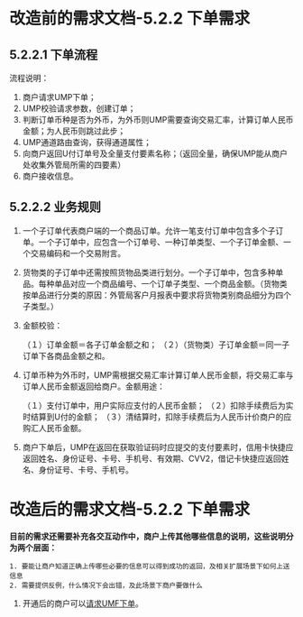 # 改造前的需求文档-5.2.2	下单需求

## 5.2.2.1	下单流程

流程说明：
1.	商户请求UMP下单；
1.	UMP校验请求参数，创建订单；
1.	判断订单币种是否为外币，为外币则UMP需要查询交易汇率，计算订单人民币金额；为人民币则跳过此步；
1.	UMP通道路由查询，获得通道属性； 
1.	向商户返回U付订单号及全量支付要素名称；（返回全量，确保UMP能从商户处收集外管局所需的四要素）
1.	商户接收信息。

## 5.2.2.2	业务规则

1.	一个子订单代表商户端的一个商品订单。允许一笔支付订单中包含多个子订单。一个子订单中，应包含一个订单号、一种订单类型、一个子订单金额、一个交易编码和一个交易附言。
1.	货物类的子订单中还需按照货物品类进行划分。一个子订单中，包含多种单品。每种单品对应一个商品编号、一个订单子类型、一个商品金额。（货物类按单品进行分类的原因：外管局客户月报表中要求将货物类别商品细分为四个子类型。）
1.	金额校验：

	（１）订单金额＝各子订单金额之和；
	（２）（货物类）子订单金额＝同一子订单下各商品金额之和。
1.	订单币种为外币时，UMP需根据交易汇率计算订单人民币金额，将交易汇率与订单人民币金额返回给商户。金额用途：

	（１）支付订单中，用户实际应支付的人民币金额；
	（２）扣除手续费后为实时结算到U付的金额；
	（３）清结算时，扣除手续费后为人民币计价商户的应购汇人民币金额。
1.	商户下单后，UMP在返回在获取验证码时应提交的支付要素时，信用卡快捷应返回姓名、身份证号、卡号、手机号、有效期、CVV2，借记卡快捷应返回姓名、身份证号、卡号、手机号。

# 改造后的需求文档-5.2.2	下单需求

**目前的需求还需要补充各交互动作中，商户上传其他哪些信息的说明，这些说明分为两个层面：**

	1. 要能让商户知道正确上传哪些必要的信息可以得到成功的返回，及相关扩展场景下如何上送信息
	2. 需要提供反例，什么情况下会出错，及此场景下商户要做什么

1. 开通后的商户可以[请求UMF下单](payments/CreatePayment.md "c:run")。